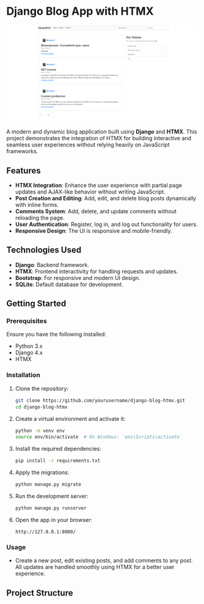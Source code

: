 # Django Blog App with HTMX

![logo](/logo.png)

A modern and dynamic blog application built using **Django** and **HTMX**. This project demonstrates the integration of HTMX for building interactive and seamless user experiences without relying heavily on JavaScript frameworks.

## Features

- **HTMX Integration**: Enhance the user experience with partial page updates and AJAX-like behavior without writing JavaScript.
- **Post Creation and Editing**: Add, edit, and delete blog posts dynamically with inline forms.
- **Comments System**: Add, delete, and update comments without reloading the page.
- **User Authentication**: Register, log in, and log out functionality for users.
- **Responsive Design**: The UI is responsive and mobile-friendly.

## Technologies Used

- **Django**: Backend framework.
- **HTMX**: Frontend interactivity for handling requests and updates.
- **Bootstrap**: For responsive and modern UI design.
- **SQLite**: Default database for development.

## Getting Started

### Prerequisites

Ensure you have the following installed:

- Python 3.x
- Django 4.x
- HTMX

### Installation

1. Clone the repository:

   ```bash
   git clone https://github.com/yourusername/django-blog-htmx.git
   cd django-blog-htmx
   ```

2. Create a virtual environment and activate it:

   ```bash
   python -m venv env
   source env/bin/activate  # On Windows: `env\Scripts\activate`
   ```

3. Install the required dependencies:

   ```bash
   pip install -r requirements.txt
   ```

4. Apply the migrations:

   ```bash
   python manage.py migrate
   ```

5. Run the development server:

   ```bash
   python manage.py runserver
   ```

6. Open the app in your browser:

   ```
   http://127.0.0.1:8000/
   ```

### Usage

- Create a new post, edit existing posts, and add comments to any post. All updates are handled smoothly using HTMX for a better user experience.

## Project Structure

